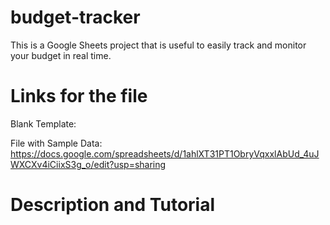 # budget-tracker
This is a Google Sheets project that is useful to easily track and monitor your budget in real time.

# Links for the file
Blank Template:


File with Sample Data:
https://docs.google.com/spreadsheets/d/1ahlXT31PT1ObryVqxxlAbUd_4uJWXCXv4iCiixS3g_o/edit?usp=sharing

# Description and Tutorial

